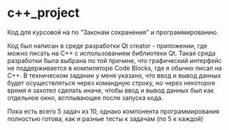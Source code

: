 # c++_project
Код для курсовой на по "Законам сохранения" и программированию.

Код был написан в среде разработки Qt creator - приложении, где можно писать на C++ с использованием библиотеки Qt. Такая среда разработки была выбрана по той причине, что графический интерфейс не поддерживается в компиляторе Code Blocks, где я обычно писал на C++. В техническом задании у меня указано, что ввод и вывод данных будет осуществляться через командную строку, но через некоторое время я захотел сделать иначе, чтобы ввод и вывод данных был как отдельное окно, всплывающее после запуска кода. 

Пока есть всего 5 задач из 10, однако компонента программирования полностью готова, как и разные тесты к задачам (по 5 к каждой)

